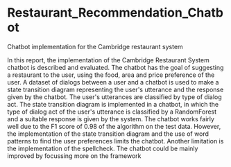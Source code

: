 # Restaurant_Recommendation_Chatbot
Chatbot implementation for the Cambridge restaurant system

In this report, the implementation of the Cambridge Restaurant System chatbot is described and evaluated. The chatbot has the goal of suggesting a restaurant to the user, using the food, area and price preference of the user. A dataset of dialogs between a user and a chatbot is used to make a state transition diagram representing the user's utterance and the response given by the chatbot. The user's utterances are classified by type of dialog act. The state transition diagram is implemented in a chatbot, in which the type of dialog act of the user's utterance is classified by a RandomForest and a suitable response is given by the system. The chatbot works fairly well due to the F1 score of 0.98 of the algorithm on the test data. However, the implementation of the state transition diagram and the use of word patterns to find the user preferences limits the chatbot. Another limitation is the implementation of the spellcheck. The chatbot could be mainly improved by focussing more on the framework
